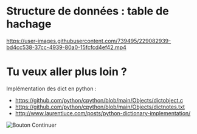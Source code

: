 Structure de données : table de hachage
==


https://user-images.githubusercontent.com/739495/229082939-bd4cc538-37cc-4939-80a0-15fcfcd4ef42.mp4



# Tu veux aller plus loin ?
Implémentation des dict en python :
- https://github.com/python/cpython/blob/main/Objects/dictobject.c
- https://github.com/python/cpython/blob/main/Objects/dictnotes.txt
- http://www.laurentluce.com/posts/python-dictionary-implementation/


![Bouton Continuer](https://placehold.co/200x45/0969da/EFEFEF?text=Je+passe+à+la+suite)
